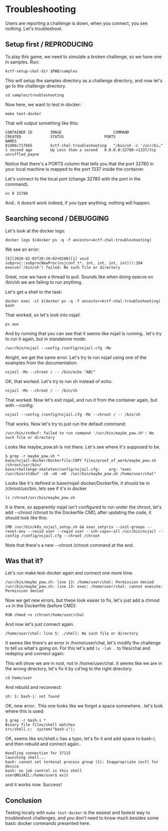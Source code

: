# Troubleshooting

Users are reporting a challenge is down, when you connect, you see nothing. Let's troubleshoot.

## Setup first / REPRODUCING

To play this game, we need to simulate a broken challenge, so we have one in samples. Run:
```
kctf-setup-chal-dir $PWD/samples
```

This will setup the samples directory as a challenge directory, and now let's go to the challenge directory.
```
cd samples/troubleshooting
```

Now here, we want to test in docker:
```
make test-docker
```

That will output something like this:
```
CONTAINER ID        IMAGE                       COMMAND                  CREATED             STATUS                  PORTS                     NAMES
81d06c71f6b5        kctf-chal-troubleshooting   "/bin/sh -c '/usr/bi…"   1 second ago        Up Less than a second   0.0.0.0:32780->1337/tcp   unruffled_payne
```

Notice that there's a PORTS column that tells you that the port 32780 in your local machine is mapped to the port 1337 inside the container.

Let's connect to the local port (change 32780 with the port in the command).
```
nc 0 32780
```

And.. it doesnt work indeed, if you type anything, nothing will happen.

## Searching second / DEBUGGING

Let's look at the docker logs:
```
docker logs $(docker ps -q -f ancestor=kctf-chal-troubleshooting)
```

We see an error:
```
[E][2020-02-02T20:20:02+0200][1] void subproc::subprocNewProc(nsjconf_t*, int, int, int, int)():204 execve('/bin/sh') failed: No such file or directory
```

Great, now we have a thread to pull. Sounds like when doing execve on /bin/sh we are failing to run anything.

Let's get a shell to the task:
```
docker exec -it $(docker ps -q -f ancestor=kctf-chal-troubleshooting) bash
```
That worked, so let's look into nsjail.

```
ps aux
```

And by running that you can see that it seems like nsjail is running.. let's try to run it again, but in standalone mode:

```
/usr/bin/nsjail --config /config/nsjail.cfg -Mo
```

Alright, we get the same error. Let's try to run nsjail using one of the examples from the documentation:

```
nsjail -Mo --chroot / -- /bin/echo "ABC"
```

OK, that worked. Let's try to run sh instead of echo.

```
nsjail -Mo --chroot / -- /bin/sh
```

That worked. Now let's exit nsjail, and run it from the container again, but with --config:

```
nsjail --config /config/nsjail.cfg -Mo --chroot / -- /bin/sh
```

That works. Now let's try to just run the default command:

```
/usr/bin/stdbuf: failed to run command '/usr/bin/maybe_pow.sh': No such file or directory
```

Looks like maybe_pow.sh is not there. Let's see where it's supposed to be.

```
$ grep -r maybe_pow.sh *
base/nsjail-docker/Dockerfile:COPY files/proof_of_work/maybe_pow.sh /chroot/usr/bin/
base/challenge-skeleton/config/nsjail.cfg:    arg: "exec /usr/bin/stdbuf -i0 -o0 -e0  /usr/bin/maybe_pow.sh /home/user/chal"
```

Looks like it's defined in base/nsjail-docker/Dockerfile, it should be in /chroot/usr/bin, lets see if it's in docker

```
ls /chroot/usr/bin/maybe_pow.sh
```

It is there, so apparently nsjail isn't configured to run under the chroot, let's add --chroot /chroot to the Dockerfile CMD, after updating the code, it should look like this:
```
CMD /usr/bin/k8s_nsjail_setup.sh && exec setpriv --init-groups --reset-env --reuid user --regid user --inh-caps=-all /usr/bin/nsjail --config /config/nsjail.cfg --chroot /chroot
```

Note that there's a new --chroot /chroot command at the end.

## Was that it?

Let's run make test-docker again and connect one more time.
```
/usr/bin/maybe_pow.sh: line 13: /home/user/chal: Permission denied
/usr/bin/maybe_pow.sh: line 13: exec: /home/user/chal: cannot execute: Permission denied
```

Now we get new errors, but these look easier to fix, let's just add a chmod +x in the Dockerfile (before CMD):
```
RUN chmod +x /chroot/home/user/chal
```

And now let's just connect again.

```
/home/user/chal: line 5: ./shell: No such file or directory
```

It seems like there's an error in /home/user/chal, let's modify the challenge to tell us what's going on. For this let's add `ls -lah .` to files/chal and redeploy and connect again:

This will show we are in root, not in /home/user/chal. It seems like we are in the wrong directory, let's fix it by cd'ing to the right directory.

```
cd home/user
```

And rebuild and reconnect:

```
sh: 1: bash-i: not found
```

OK, new error.. This one looks like we forgot a space somewhere.. let's look where this is used:

```
$ grep -r bash-i *
Binary file files/shell matches
src/shell.c:  system("bash-i");
```

OK, seems like src/shell.c has a typo, let's fix it and add space to bash-i, and then rebuild and connect again..
```
Handling connection for 37115
launching shell...
bash: cannot set terminal process group (1): Inappropriate ioctl for device
bash: no job control in this shell
user@NSJAIL:/home/user$ exit
```

and it works now. Success!

## Conclusion

Testing locally with `make test-docker` is the easiest and fastest way to troubleshoot challenges, and you don't need to know much besides some basic docker commands presented here.

